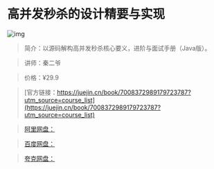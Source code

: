 # 高并发秒杀的设计精要与实现

![img](../../assets/d1879744b9094adfbe63498d64efe2ce~tplv-k3u1fbpfcp-no-mark:280:280:200:280.png)

> 简介：以源码解构高并发秒杀核心要义，进阶与面试手册（Java版）。

> 讲师：秦二爷

> 价格：¥29.9

> [官方链接：https://juejin.cn/book/7008372989179723787?utm_source=course_list](https://juejin.cn/book/7008372989179723787?utm_source=course_list)

> [阿里网盘：]()

> [百度网盘：]()

> [夸克网盘：]()

